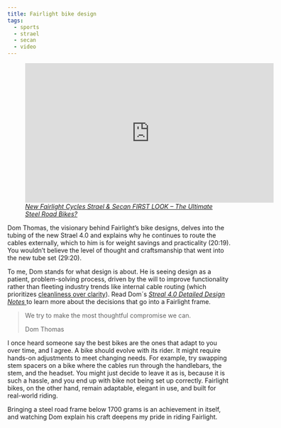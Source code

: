 ```yaml
---
title: Fairlight bike design
tags:
  - sports
  - strael
  - secan
  - video
---
```

<figure>
<iframe width="560" height="315" src="https://www.youtube.com/embed/e-_caIslOpg?si=L64Xp25A_ad3PwXf" title="YouTube video player" frameborder="0" allow="accelerometer; autoplay; clipboard-write; encrypted-media; gyroscope; picture-in-picture; web-share" referrerpolicy="strict-origin-when-cross-origin" allowfullscreen></iframe>
<figcaption><a href="https://youtu.be/e-_caIslOpg?si=E-HCgqQbZy8taP4G"><cite>New Fairlight Cycles Strael & Secan FIRST LOOK – The Ultimate Steel Road Bikes?</cite></a></figcaption>
</figure>

Dom Thomas, the visionary behind Fairlight’s bike designs, delves into the tubing of the new Strael 4.0 and explains why he continues to route the cables externally, which to him is for weight savings and practicality (20:19). You wouldn’t believe the level of thought and craftsmanship that went into the new tube set (29:20).

To me, Dom stands for what design is about. He is seeing design as a patient, problem-solving process, driven by the will to improve functionality rather than fleeting industry trends like internal cable routing (which prioritizes [cleanliness over clarity](/2025-02-10-design-is-about-clarity/)). Read Dom´s [<cite>Streal 4.0 Detailed Design Notes </cite>](https://fairlightcycles.com/wp-content/uploads/2025/01/Fairlight-Strael-4.0-Design-Notes-v1.pdf) to learn more about the decisions that go into a Fairlight frame.

> We try to make the most thoughtful compromise we can.
> <footer>Dom Thomas</footer>

I once heard someone say the best bikes are the ones that adapt to you over time, and I agree. A bike should evolve with its rider. It might require hands-on adjustments to meet changing needs. For example, try swapping stem spacers on a bike where the cables run through the handlebars, the stem, and the headset. You might just decide to leave it as is, because it is such a hassle, and you end up with bike not being set up correctly. Fairlight bikes, on the other hand, remain adaptable, elegant in use, and built for real-world riding.

Bringing a steel road frame below 1700 grams is an achievement in itself, and watching Dom explain his craft deepens my pride in riding Fairlight.

